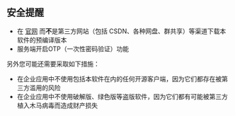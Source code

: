 ## 安全提醒

- 在 [官网](https://anylink.pro) 而**不**是第三方网站（包括 CSDN、各种网盘、群共享）等渠道下载本软件的预编译版本
- 服务端开启OTP（一次性密码验证）功能

另外您可能还需要采取如下措施：

- 在企业应用中不使用包括本软件在内的任何开源客户端，因为它们都存在被第三方滥用的风险
- 在企业应用中不使用破解版、绿色版等盗版软件，因为它们都有可能被第三方植入木马病毒而造成财产损失


